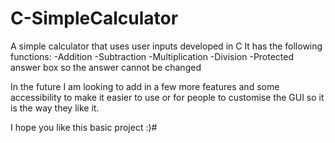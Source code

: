 # C-SimpleCalculator
A simple calculator that uses user inputs developed in C
It has the following functions:
-Addition
-Subtraction
-Multiplication
-Division
-Protected answer box so the answer cannot be changed

In the future I am looking to add in a few more features and some accessibility to make it easier to use or for 
people to customise the GUI so it is the way they like it.

I hope you like this basic project :)#

